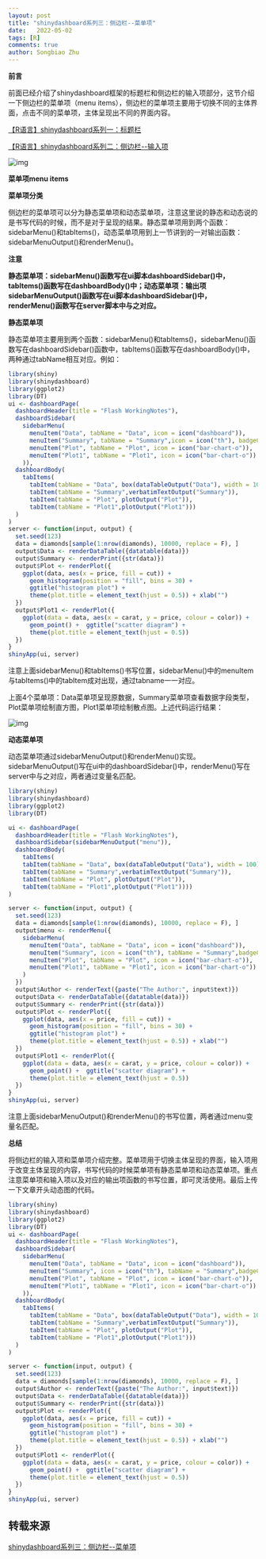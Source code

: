 ```yaml
---
layout: post
title: "shinydashboard系列三：侧边栏--菜单项"
date:   2022-05-02
tags: [R]
comments: true
author: Songbiao Zhu
---
```



**前言**

前面已经介绍了shinydashboard框架的标题栏和侧边栏的输入项部分，这节介绍一下侧边栏的菜单项（menu items），侧边栏的菜单项主要用于切换不同的主体界面，点击不同的菜单项，主体呈现出不同的界面内容。
<!-- more -->
[【R语言】shinydashboard系列一：标题栏](https://link.zhihu.com/?target=http%3A//mp.weixin.qq.com/s%3F__biz%3DMzU1NTg3MTQwMA%3D%3D%26mid%3D2247483883%26idx%3D1%26sn%3D8f804b6e015451213b627b9be0cbd55e%26chksm%3Dfbccfc2cccbb753ac9be66f54e509958c26a46bb3a99caaf22cf066f3a237c449e0f6f57450b%26scene%3D21%23wechat_redirect)

[【R语言】shinydashboard系列二：侧边栏--输入项](https://link.zhihu.com/?target=http%3A//mp.weixin.qq.com/s%3F__biz%3DMzU1NTg3MTQwMA%3D%3D%26mid%3D2247483905%26idx%3D1%26sn%3Db4c3dec46f3534b192154a31d320b2a9%26chksm%3Dfbccffc6ccbb76d01e889410bf52750ad1196b116be33c92b369c526b7fc5aa0aee5d7c6cad7%26scene%3D21%23wechat_redirect)

![img](https://pic2.zhimg.com/v2-57a8cc303abed337748464545a172bd5_b.webp)



**菜单项menu items**

**菜单项分类**

侧边栏的菜单项可以分为静态菜单项和动态菜单项，注意这里说的静态和动态说的是书写代码的时候，而不是对于呈现的结果。静态菜单项用到两个函数：sidebarMenu()和tabItems()，动态菜单项用到上一节讲到的一对输出函数：sidebarMenuOutput()和renderMenu()。

**注意**

**静态菜单项：sidebarMenu()函数写在ui脚本dashboardSidebar()中，tabItems()函数写在dashboardBody()中；动态菜单项：输出项sidebarMenuOutput()函数写在ui脚本dashboardSidebar()中，renderMenu()函数写在server脚本中与之对应。**

**静态菜单项**

静态菜单项主要用到两个函数：sidebarMenu()和tabItems()，sidebarMenu()函数写在dashboardSidebar()函数中，tabItems()函数写在dashboardBody()中，两种通过tabName相互对应。例如：

```R
library(shiny)
library(shinydashboard)
library(ggplot2)
library(DT)
ui <- dashboardPage(
  dashboardHeader(title = "Flash WorkingNotes"),
  dashboardSidebar(
    sidebarMenu(
      menuItem("Data", tabName = "Data", icon = icon("dashboard")),
      menuItem("Summary", tabName = "Summary",icon = icon("th"), badgeColor = "green"),
      menuItem("Plot", tabName = "Plot", icon = icon("bar-chart-o")),
      menuItem("Plot1", tabName = "Plot1", icon = icon("bar-chart-o"))
    )),
  dashboardBody(
    tabItems(
      tabItem(tabName = "Data", box(dataTableOutput("Data"), width = 100)),
      tabItem(tabName = "Summary",verbatimTextOutput("Summary")),
      tabItem(tabName = "Plot", plotOutput("Plot")),
      tabItem(tabName = "Plot1",plotOutput("Plot1")))
  )
)
server <- function(input, output) {
  set.seed(123)
  data = diamonds[sample(1:nrow(diamonds), 10000, replace = F), ]
  output$Data <- renderDataTable({datatable(data)}) 
  output$Summary <- renderPrint({str(data)})
  output$Plot <- renderPlot({
    ggplot(data, aes(x = price, fill = cut)) + 
      geom_histogram(position = "fill", bins = 30) +
      ggtitle("histogram plot") +
      theme(plot.title = element_text(hjust = 0.5)) + xlab("")
  })
  output$Plot1 <- renderPlot({
    ggplot(data = data, aes(x = carat, y = price, colour = color)) +
      geom_point() +  ggtitle("scatter diagram") +
      theme(plot.title = element_text(hjust = 0.5))
  })
}
shinyApp(ui, server)
```

注意上面sidebarMenu()和tabItems()书写位置，sidebarMenu()中的menuItem与tabItems()中的tabItem成对出现，通过tabname一一对应。

上面4个菜单项：Data菜单项呈现原数据，Summary菜单项查看数据字段类型，Plot菜单项绘制直方图，Plot1菜单项绘制散点图。上述代码运行结果：

![img](https://pic3.zhimg.com/v2-55454042fde376079ba322193bde10f2_b.jpg)



**动态菜单项**

动态菜单项通过sidebarMenuOutput()和renderMenu()实现。sidebarMenuOutput()写在ui中的dashboardSidebar()中，renderMenu()写在server中与之对应，两者通过变量名匹配。

```R
library(shiny)
library(shinydashboard)
library(ggplot2)
library(DT)

ui <- dashboardPage(
  dashboardHeader(title = "Flash WorkingNotes"),
  dashboardSidebar(sidebarMenuOutput("menu")),
  dashboardBody( 
    tabItems(
    tabItem(tabName = "Data", box(dataTableOutput("Data"), width = 100)),
    tabItem(tabName = "Summary",verbatimTextOutput("Summary")),
    tabItem(tabName = "Plot", plotOutput("Plot")),
    tabItem(tabName = "Plot1",plotOutput("Plot1"))))
)

server <- function(input, output) {
  set.seed(123)
  data = diamonds[sample(1:nrow(diamonds), 10000, replace = F), ]
  output$menu <- renderMenu({
    sidebarMenu(
      menuItem("Data", tabName = "Data", icon = icon("dashboard")),
      menuItem("Summary", icon = icon("th"), tabName = "Summary",badgeColor = "green"),
      menuItem("Plot", tabName = "Plot", icon = icon("bar-chart-o")),
      menuItem("Plot1", tabName = "Plot1", icon = icon("bar-chart-o"))
    )
  })
  output$Author <- renderText({paste("The Author:", input$text)})
  output$Data <- renderDataTable({datatable(data)})
  output$Summary <- renderPrint({str(data)})
  output$Plot <- renderPlot({
    ggplot(data, aes(x = price, fill = cut)) + 
      geom_histogram(position = "fill", bins = 30) +
      ggtitle("histogram plot") +
      theme(plot.title = element_text(hjust = 0.5)) + xlab("")
  })
  output$Plot1 <- renderPlot({
    ggplot(data = data, aes(x = carat, y = price, colour = color)) +
      geom_point() +  ggtitle("scatter diagram") +
      theme(plot.title = element_text(hjust = 0.5))
  })
}
shinyApp(ui, server)
```

注意上面sidebarMenuOutput()和renderMenu()的书写位置，两者通过menu变量名匹配。

**总结**

将侧边栏的输入项和菜单项介绍完整。菜单项用于切换主体呈现的界面，输入项用于改变主体呈现的内容，书写代码的时候菜单项有静态菜单项和动态菜单项。重点注意菜单项和输入项以及对应的输出项函数的书写位置，即可灵活使用。最后上传一下文章开头动态图的代码。

```R
library(shiny)
library(shinydashboard)
library(ggplot2)
library(DT)
ui <- dashboardPage(
  dashboardHeader(title = "Flash WorkingNotes"),
  dashboardSidebar(
    sidebarMenu(
      menuItem("Data", tabName = "Data", icon = icon("dashboard")),
      menuItem("Summary", icon = icon("th"), tabName = "Summary",badgeColor = "green"),
      menuItem("Plot", tabName = "Plot", icon = icon("bar-chart-o")),
      menuItem("Plot1", tabName = "Plot1", icon = icon("bar-chart-o"))
    )),
  dashboardBody(
    tabItems(
      tabItem(tabName = "Data", box(dataTableOutput("Data"), width = 100)),
      tabItem(tabName = "Summary",verbatimTextOutput("Summary")),
      tabItem(tabName = "Plot", plotOutput("Plot")),
      tabItem(tabName = "Plot1",plotOutput("Plot1")))
  )
)

server <- function(input, output) {
  set.seed(123)
  data = diamonds[sample(1:nrow(diamonds), 10000, replace = F), ]  
  output$Author <- renderText({paste("The Author:", input$text)})
  output$Data <- renderDataTable({datatable(data)})
  output$Summary <- renderPrint({str(data)})
  output$Plot <- renderPlot({
    ggplot(data, aes(x = price, fill = cut)) + 
      geom_histogram(position = "fill", bins = 30) +
      ggtitle("histogram plot") +
      theme(plot.title = element_text(hjust = 0.5)) + xlab("")
  })
  output$Plot1 <- renderPlot({
    ggplot(data = data, aes(x = carat, y = price, colour = color)) +
      geom_point() +  ggtitle("scatter diagram") +
      theme(plot.title = element_text(hjust = 0.5))
  })
}
shinyApp(ui, server)
```

## 转载来源

[shinydashboard系列三：侧边栏--菜单项](https://zhuanlan.zhihu.com/p/90344069)